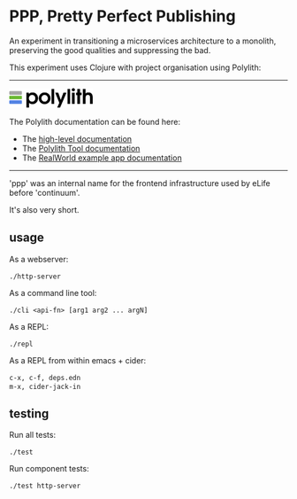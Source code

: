 # PPP, Pretty Perfect Publishing

An experiment in transitioning a microservices architecture to a monolith, preserving the good qualities and suppressing the bad.

This experiment uses Clojure with project organisation using Polylith:

---

<img src="logo.png" width="30%" alt="Polylith" id="logo">

The Polylith documentation can be found here:

- The [high-level documentation](https://polylith.gitbook.io/polylith)
- The [Polylith Tool documentation](https://github.com/polyfy/polylith)
- The [RealWorld example app documentation](https://github.com/furkan3ayraktar/clojure-polylith-realworld-example-app)

---

'ppp' was an internal name for the frontend infrastructure used by eLife before 'continuum'. 

It's also very short.

## usage

As a webserver:

    ./http-server

As a command line tool:

    ./cli <api-fn> [arg1 arg2 ... argN]

As a REPL:

    ./repl

As a REPL from within emacs + cider:

    c-x, c-f, deps.edn
    m-x, cider-jack-in

## testing

Run all tests:

    ./test

Run component tests:

    ./test http-server

